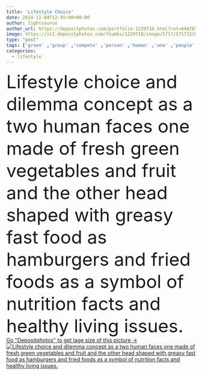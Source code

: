 ```yaml
---
title: 'Lifestyle Choice'
date: 2014-11-04T12:45:00+00:00
author: lightsource
author_url: https://depositphotos.com/portfolio-1229718.html?ref=64678756
image: https://st2.depositphotos.com/thumbs/1229718/image/5717/57173219/api_thumb_450.jpg?forcejpeg=true
type: "post"
tags: ['green' ,'group' ,'compete' ,'person' ,'human' ,'one' ,'people' ,'fresh' ,'healthy' ,'head' ,'food' ,'diet' ,'fruit' ,'delicious' ,'snack' ,'face' ,'eating' ,'fried' ,'nutrition' ,'symbol' ,'concept' ,'idea' ,'eat' ,'vegetarian' ,'vegetables' ,'two' ,'think' ,'with' ,'lifestyle' ,'live' ,'Dieting' ,'fat' ,'unhealthy' ,'foods' ,'contrast' ,'fast' ,'choose' ,'junk' ,'thinking' ,'living' ,'choice' ,'cholesterol' ,'appetite' ,'shaped' ,'temptation' ,'hungry' ,'faces' ,'wellness' ,'social' ,'made' ]
categories: 
  - lifestyle
---
```

<div aling="center">
            <font size="60"> Lifestyle choice and dilemma concept as a two human faces one made of fresh green vegetables and fruit and the other head shaped with greasy fast food as hamburgers and fried foods as a symbol of nutrition facts and healthy living issues.</font>   
</div>
<div>
    <a href='https://depositphotos.com/57173219/stock-photo-lifestyle-choice.html?ref=64678756' target=_blank > Go "Depositphotos" to get lage size of this picture ->
        <img href='https://depositphotos.com/57173219/stock-photo-lifestyle-choice.html?ref=64678756' src='https://st2.depositphotos.com/1229718/5717/i/950/depositphotos_57173219-stock-photo-lifestyle-choice.jpg?forcejpeg=true' alt='Lifestyle choice and dilemma concept as a two human faces one made of fresh green vegetables and fruit and the other head shaped with greasy fast food as hamburgers and fried foods as a symbol of nutrition facts and healthy living issues.' >
    </a>
</div>

